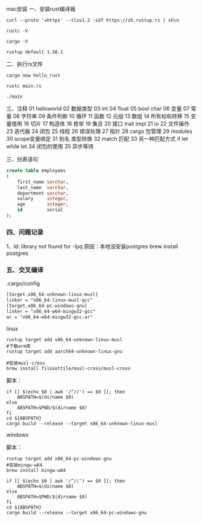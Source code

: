 
mac安装
一、安装rust编译器

```shell
curl --proto '=https' --tlsv1.2 -sSf https://sh.rustup.rs | sh\n

rustc -V

cargo -V

rustup default 1.58.1
```


二、执行rs文件
```shell
cargo new hello_rust

rustc main.rs

./main
```

三、注释
01 helloworld
02  数据类型
03  int
04  float
05  bool char
06  变量
07  常量
08  字符串
09  条件判断
10  循环
11  函数
12  元组
13  数组
14  所有权和转移
15  变量借用
16  切片
17  构造体
18  枚举
19  集合
20  接口 trait impl
21  io
22  文件操作
23  迭代器
24  闭包
25  线程
26  错误处理
27 指针
28 cargo 包管理
29 modules
30 scope变量绑定
31 别名 类型转换
32 match 匹配
33 另一种匹配方式 if let  while let
34 闭包的使用
35 异步等待



三、创表语句
```sql
create table employees
(
    first_name varchar,
    last_name  varchar,
    department varchar,
    salary     integer,
    age        integer,
    id         serial
);
```



### 四、问题记录

1、ld: library not found for -lpq 
 原因：本地没安装postgres
 brew install postgres


### 五、交叉编译

 .cargo/config

```txt
[target.x86_64-unknown-linux-musl]
linker = "x86_64-linux-musl-gcc"
[target.x86_64-pc-windows-gnu]
linker = "x86_64-w64-mingw32-gcc"
ar = "x86_64-w64-mingw32-gcc-ar"
```

linux
```shell
rustup target add x86_64-unknown-linux-musl
#下载arm库
rustup target add aarch64-unknown-linux-gnu

#安装musl-cross
brew install filosottile/musl-cross/musl-cross
```

脚本：
```shell
if [[ $(echo $0 | awk '/^//') == $0 ]]; then
    ABSPATH=$(dirname $0)
else
    ABSPATH=$PWD/$(dirname $0)
fi
cd ${ABSPATH}
cargo build --release --target x86_64-unknown-linux-musl
```


windows
    
脚本：
```shell
rustup target add x86_64-pc-windows-gnu
#安装mingw-w64
brew install mingw-w64
```

```shell
if [[ $(echo $0 | awk '/^//') == $0 ]]; then
    ABSPATH=$(dirname $0)
else
    ABSPATH=$PWD/$(dirname $0)
fi
cd ${ABSPATH}
cargo build --release --target x86_64-pc-windows-gnu
```